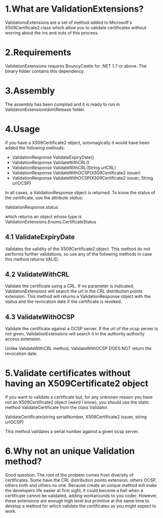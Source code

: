 
1.What are ValidationExtensions?
====================================

ValidationsExtensions are a set of method added to Microsoft's X509Certificate2 class which allow you to validate certificates without worring about the ins and outs of this process.

2.Requirements
===============

ValidationExtensions requires BouncyCastle for .NET 1.7 or above. The binary folder contains this dependency.

3.Assembly
===========

The assembly has been compiled and it is ready to run in ValidationExtensions\bin\Release folder.

4.Usage
=======

If you have a X509Certificate2 object, automagically it would have been added the following methods:

* ValidationResponse ValidateExpiryDate()
* ValidationResponse ValidateWithCRL()
* ValidationResponse ValidateWithCRL(String urlCRL)
* ValidationResponse ValidateWithOCSP(X509Certificate2 issuer)
* ValidationResponse ValidateWithOCSP(X509Certificate2 issuer, String urlOCSP)

In all cases, a ValidationResponse object is returned. To know the status of the certificate, use the attribute *status*:

ValidationResponse.status

which returns an object whose type is ValidationExtensions.Enums.CertificateStatus

4.1 ValidateExpiryDate
----------------------

Validates the validity of the X509Certificate2 object. This method do not performs further validations, so use any of the following methods in case this method returns VALID.

4.2 ValidateWithCRL
-------------------

Validate the certificate using a CRL. If no parameter is indicated, ValidationExtensions will search the url in the CRL distribution points extension.
This method will returns a ValidationResponse object with the status and the revocation date if the certificate is revoked.

4.3 ValidateWithOCSP
--------------------

Validate the certificate against a OCSP server. If the url of the ocsp server is not given, ValidationExtensions will search it in the authority authority access extension.

Unlike ValidateWithCRL method, ValidateWithOCSP DOES NOT return the revocation date.

5.Validate certificates without having an X509Certificate2 object
==================================================================

If you want to validate a certificate but, for any unknown reason you have not an X509Certificate2 object (weird I know), you should use the static method ValidateCertificate from the class Validator.

ValidateCertificate(string serialNumber, X509Certificate2 issuer, string urlOCSP)

This method validates a serial number against a given ocsp server.

6.Why not an unique Validation method?
=======================================

Good question. The root of the problem comes from diversity of certificates. Some have the CRL distribution points extension, others OCSP, others both and others no one. Because create an unique method will make the developers life easier at first sight, it could become a hell when a certificate cannot be validated, adding workarounds to you coder. However, these extensions are enough high level but primitive at the same time to develop a method for which validate the certificates as you might expect to work.
